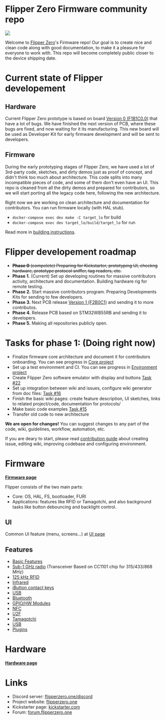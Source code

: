 # Flipper Zero Firmware community repo

![](https://github.com/Flipper-Zero/flipperzero-firmware-community/raw/master/wiki_static/firmware-wiki-header.gif)

Welcome to [Flipper Zero](https://flipperzero.one/zero)'s Firmware repo! Our goal is to create nice and clean code along with good documentation, to make it a pleasure for everyone to work with. This repo will become completely public closer to the device shipping date. 

# Current state of Flipper developement

## Hardware

Current Flipper Zero prototype is based on board [Version 0 (F1B1C0.0)](https://github.com/Flipper-Zero/flipperzero-firmware-community/wiki/Hardware-version-F1B1C0.0) that have a lot of bugs. We have finished the next version of PCB, where these bugs are fixed, and now waiting for it its manufacturing. This new board will be used as Developer Kit for early firmware development and will be sent to developers.

## Firmware

During the early prototyping stages of Flipper Zero, we have used a lot of 3rd-party code, sketches, and dirty demos just as proof of concept, and didn't think too much about architecture. This code splits into many incompatible pieces of code, and some of them don’t even have an UI. This repo is cleaned from all the dirty demos and prepared for contributors, so we will start porting all the legacy code here, following the new architecture.

Right now we are working on clean architecture and documentation for contributors. You can run firmware locally (with HAL stub).

* `docker-compose exec dev make -C target_lo` for build
* `docker-compose exec dev target_lo/build/target_lo` for run

Read more in [building instructions](https://github.com/Flipper-Zero/flipperzero-firmware-community/wiki/Firmware#building).

# Flipper developement roadmap

* ~~**Phase 0** (compelete) Preparing for Kickstarter, prototyping UI, checkng hardware, prototype protocol sniffer, tag readers, etc.~~
* **Phase 1.** (Current) Set up developing routines for massive contributors activity, architecture and documentation. Building hardware rig for remote testing.
* **Phase 2.** Start massive contributors program. Preparing Developments Kits for sending to few developers.
* **Phase 3.** Next PCB release [Version 1 (F2B0C1)](https://github.com/Flipper-Zero/flipperzero-firmware-community/wiki/Hardware-version-F2B0C1.1) and sending it to more contributos.
* **Phase 4.** Release PCB based on STM32WB55RB and sending it to developers.
* **Phase 5.** Making all repositories publicly open.

# Tasks for phase 1: (Doing right now)

* Finalize firmware core architecture and document it for contributors onboarding. You can see progress in [Core project](https://github.com/Flipper-Zero/flipperzero-firmware-community/projects/3)
* Set up a test environment and CI. You can see progress in [Environment project](https://github.com/Flipper-Zero/flipperzero-firmware-community/projects/2)
* Create Flipper Zero software emulator with display and buttons [Task #22](https://github.com/Flipper-Zero/flipperzero-firmware-community/issues/22)
* Set up integration between wiki and issues, configure wiki generator from doc files: [Task #16](https://github.com/Flipper-Zero/flipperzero-firmware-community/issues/16)
* Finish the basic wiki pages: create feature description, UI sketches, links to related project/code, documentation for protocols/
* Make basic code examples [Task #15](https://github.com/Flipper-Zero/flipperzero-firmware-community/issues/15)
* Transfer old code to new architecture

**We are open for changes!** You can suggest changes to any part of the code, wiki, guidelines, workflow, automation, etc.

If you are deary to start, please read [contribution guide](https://github.com/Flipper-Zero/flipperzero-firmware-community/wiki/Contributing) about creating issue, editing wiki, improving codebase and configuring environment.

# Firmware

**[Firmware page](https://github.com/Flipper-Zero/flipperzero-firmware-community/wiki/Firmware)**

Flipper consists of the two main parts:

* Core: OS, HAL, FS, bootloader, FURI
* Applications: features like RFID or Tamagotchi, and also background tasks like button debouncing and backlight control.

## UI

Common UI feature (menu, screens...) at [UI page](https://github.com/Flipper-Zero/flipperzero-firmware-community/wiki/UI)

## Features

* [Basic Features](https://github.com/Flipper-Zero/flipperzero-firmware-community/wiki/Basic-features)
* [Sub-1 GHz radio](https://github.com/Flipper-Zero/flipperzero-firmware-community/wiki/Sub-1-GHz-radio) (Transceiver Based on CC1101 chip for 315/433/868 MHz)
* [125 kHz RFID](https://github.com/Flipper-Zero/flipperzero-firmware-community/wiki/125-kHz-RFID)
* [Infrared](https://github.com/Flipper-Zero/flipperzero-firmware-community/wiki/Infrared)
* [iButton contact keys](https://github.com/Flipper-Zero/flipperzero-firmware-community/wiki/iButton-contact-keys)
* [USB](https://github.com/Flipper-Zero/flipperzero-firmware-community/wiki/USB)
* [Bluetooth](https://github.com/Flipper-Zero/flipperzero-firmware-community/wiki/Bluetooth)
* [GPIO/HW Modules](https://github.com/Flipper-Zero/flipperzero-firmware-community/wiki/GPIO)
* [NFC](https://github.com/Flipper-Zero/flipperzero-firmware-community/wiki/NFC)
* [U2F](https://github.com/Flipper-Zero/flipperzero-firmware-community/wiki/U2F)
* [Tamagotchi](https://github.com/Flipper-Zero/flipperzero-firmware-community/wiki/Tamagotchi)
* [USB](https://github.com/Flipper-Zero/flipperzero-firmware-community/wiki/USB)
* [Plugins](https://github.com/Flipper-Zero/flipperzero-firmware-community/wiki/Plugins)

# Hardware

**[Hardware page](https://github.com/Flipper-Zero/flipperzero-firmware-community/wiki/Hardware)**

# Links

* Discord server: [flipperzero.one/discord](https://flipperzero.one/discord)
* Project website: [flipperzero.one](https://flipperzero.one)
* Kickstarter page: [kickstarter.com](https://www.kickstarter.com/projects/flipper-devices/flipper-zero-tamagochi-for-hackers)
* Forum: [forum.flipperzero.one](https://forum.flipperzero.one/)
